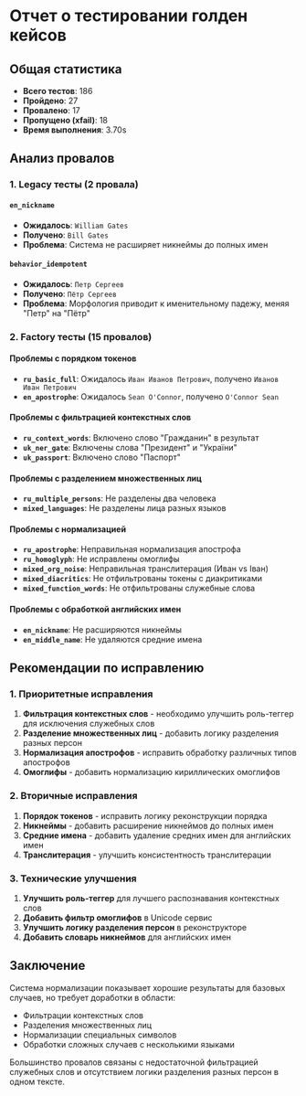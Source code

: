 # Отчет о тестировании голден кейсов

## Общая статистика

- **Всего тестов**: 186
- **Пройдено**: 27
- **Провалено**: 17  
- **Пропущено (xfail)**: 18
- **Время выполнения**: 3.70s

## Анализ провалов

### 1. Legacy тесты (2 провала)

#### `en_nickname`
- **Ожидалось**: `William Gates`
- **Получено**: `Bill Gates`
- **Проблема**: Система не расширяет никнеймы до полных имен

#### `behavior_idempotent`
- **Ожидалось**: `Петр Сергеев`
- **Получено**: `Пётр Сергеев`
- **Проблема**: Морфология приводит к именительному падежу, меняя "Петр" на "Пётр"

### 2. Factory тесты (15 провалов)

#### Проблемы с порядком токенов
- **`ru_basic_full`**: Ожидалось `Иван Иванов Петрович`, получено `Иванов Иван Петрович`
- **`en_apostrophe`**: Ожидалось `Sean O'Connor`, получено `O'Connor Sean`

#### Проблемы с фильтрацией контекстных слов
- **`ru_context_words`**: Включено слово "Гражданин" в результат
- **`uk_ner_gate`**: Включены слова "Президент" и "України"
- **`uk_passport`**: Включено слово "Паспорт"

#### Проблемы с разделением множественных лиц
- **`ru_multiple_persons`**: Не разделены два человека
- **`mixed_languages`**: Не разделены лица разных языков

#### Проблемы с нормализацией
- **`ru_apostrophe`**: Неправильная нормализация апострофа
- **`ru_homoglyph`**: Не исправлены омоглифы
- **`mixed_org_noise`**: Неправильная транслитерация (Иван vs Іван)
- **`mixed_diacritics`**: Не отфильтрованы токены с диакритиками
- **`mixed_function_words`**: Не отфильтрованы служебные слова

#### Проблемы с обработкой английских имен
- **`en_nickname`**: Не расширяются никнеймы
- **`en_middle_name`**: Не удаляются средние имена

## Рекомендации по исправлению

### 1. Приоритетные исправления

1. **Фильтрация контекстных слов** - необходимо улучшить роль-теггер для исключения служебных слов
2. **Разделение множественных лиц** - добавить логику разделения разных персон
3. **Нормализация апострофов** - исправить обработку различных типов апострофов
4. **Омоглифы** - добавить нормализацию кириллических омоглифов

### 2. Вторичные исправления

1. **Порядок токенов** - исправить логику реконструкции порядка
2. **Никнеймы** - добавить расширение никнеймов до полных имен
3. **Средние имена** - добавить удаление средних имен для английских имен
4. **Транслитерация** - улучшить консистентность транслитерации

### 3. Технические улучшения

1. **Улучшить роль-теггер** для лучшего распознавания контекстных слов
2. **Добавить фильтр омоглифов** в Unicode сервис
3. **Улучшить логику разделения персон** в реконструкторе
4. **Добавить словарь никнеймов** для английских имен

## Заключение

Система нормализации показывает хорошие результаты для базовых случаев, но требует доработки в области:
- Фильтрации контекстных слов
- Разделения множественных лиц  
- Нормализации специальных символов
- Обработки сложных случаев с несколькими языками

Большинство провалов связаны с недостаточной фильтрацией служебных слов и отсутствием логики разделения разных персон в одном тексте.
